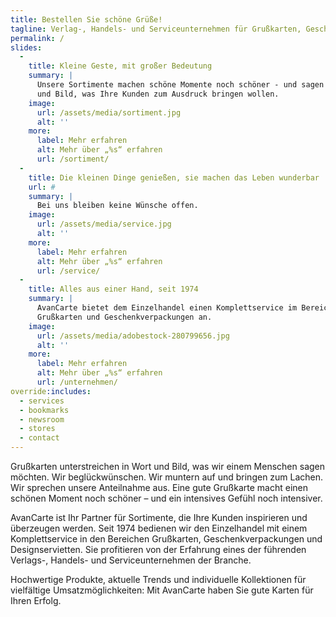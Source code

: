 ```yaml
---
title: Bestellen Sie schöne Grüße!
tagline: Verlag-, Handels- und Serviceunternehmen für Grußkarten, Geschenkverpackungen und Designservietten
permalink: /
slides:
  -
    title: Kleine Geste, mit großer Bedeutung
    summary: |
      Unsere Sortimente machen schöne Momente noch schöner - und sagen in Wort
      und Bild, was Ihre Kunden zum Ausdruck bringen wollen.
    image:
      url: /assets/media/sortiment.jpg
      alt: ''
    more:
      label: Mehr erfahren
      alt: Mehr über „%s“ erfahren
      url: /sortiment/
  -
    title: Die kleinen Dinge genießen, sie machen das Leben wunderbar
    url: #
    summary: |
      Bei uns bleiben keine Wünsche offen.
    image:
      url: /assets/media/service.jpg
      alt: ''
    more:
      label: Mehr erfahren
      alt: Mehr über „%s“ erfahren
      url: /service/
  -
    title: Alles aus einer Hand, seit 1974
    summary: |
      AvanCarte bietet dem Einzelhandel einen Komplettservice im Bereich
      Grußkarten und Geschenkverpackungen an.
    image:
      url: /assets/media/adobestock-280799656.jpg
      alt: ''
    more:
      label: Mehr erfahren
      alt: Mehr über „%s“ erfahren
      url: /unternehmen/
override:includes:
  - services
  - bookmarks
  - newsroom
  - stores
  - contact
---
```

Grußkarten unterstreichen in Wort und Bild, was wir einem Menschen sagen möchten. Wir beglückwünschen. Wir muntern auf und bringen zum Lachen. Wir sprechen unsere Anteilnahme aus. Eine gute Grußkarte macht einen schönen Moment noch schöner – und ein intensives Gefühl noch intensiver.

AvanCarte ist Ihr Partner für Sortimente, die Ihre Kunden inspirieren und überzeugen werden. Seit 1974 bedienen wir den Einzelhandel mit einem Komplettservice in den Bereichen Grußkarten, Geschenkverpackungen und Designservietten. Sie profitieren von der Erfahrung eines der führenden Verlags-, Handels- und Serviceunternehmen der Branche. 

Hochwertige Produkte, aktuelle Trends und individuelle Kollektionen für vielfältige Umsatzmöglichkeiten: Mit AvanCarte haben Sie gute Karten für Ihren Erfolg.

